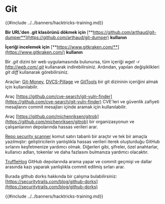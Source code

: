 # Git

{{#include ../../banners/hacktricks-training.md}}

**Bir URL'den .git klasörünü dökmek için** [**https://github.com/arthaud/git-dumper**](https://github.com/arthaud/git-dumper) **kullanın**

**İçeriği incelemek için** [**https://www.gitkraken.com/**](https://www.gitkraken.com/) **kullanın**

Bir _.git_ dizini bir web uygulamasında bulunursa, tüm içeriği _wget -r http://web.com/.git_ kullanarak indirebilirsiniz. Ardından, yapılan değişiklikleri _git diff_ kullanarak görebilirsiniz.

Araçlar: [Git-Money](https://github.com/dnoiz1/git-money), [DVCS-Pillage](https://github.com/evilpacket/DVCS-Pillage) ve [GitTools](https://github.com/internetwache/GitTools) bir git dizininin içeriğini almak için kullanılabilir.

Araç [https://github.com/cve-search/git-vuln-finder](https://github.com/cve-search/git-vuln-finder) CVE'leri ve güvenlik zafiyeti mesajlarını commit mesajları içinde aramak için kullanılabilir.

Araç [https://github.com/michenriksen/gitrob](https://github.com/michenriksen/gitrob) bir organizasyonun ve çalışanlarının depolarında hassas verileri arar.

[Repo security scanner](https://github.com/UKHomeOffice/repo-security-scanner) komut satırı tabanlı bir araçtır ve tek bir amaçla yazılmıştır: geliştiricilerin yanlışlıkla hassas verileri iterek oluşturduğu GitHub sırlarını keşfetmenize yardımcı olmak. Diğerleri gibi, şifreler, özel anahtarlar, kullanıcı adları, tokenlar ve daha fazlasını bulmanıza yardımcı olacaktır.

[TruffleHog](https://github.com/dxa4481/truffleHog) GitHub depolarında arama yapar ve commit geçmişi ve dallar arasında kazı yaparak yanlışlıkla commit edilmiş sırları arar.

Burada github dorks hakkında bir çalışma bulabilirsiniz: [https://securitytrails.com/blog/github-dorks](https://securitytrails.com/blog/github-dorks)

{{#include ../../banners/hacktricks-training.md}}
